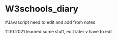 # W3schools_diary

#Javascript
need to edit and add from notes


11.10.2021 learned some stuff, edit later
v
have to edit
